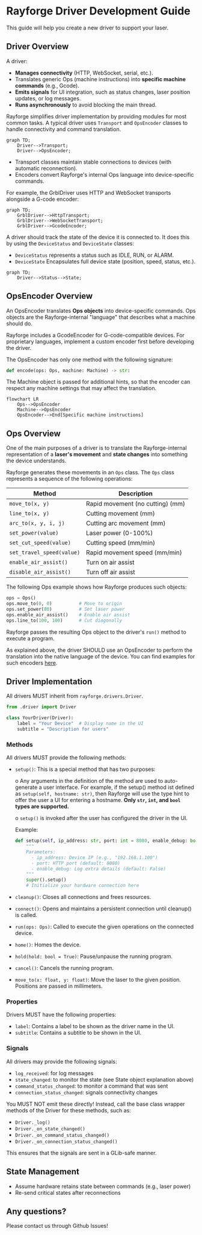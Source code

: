 # Rayforge Driver Development Guide

This guide will help you create a new driver to support your laser.

## Driver Overview

A driver:

- **Manages connectivity** (HTTP, WebSocket, serial, etc.).
- Translates generic Ops (machine instructions) into **specific machine commands**
  (e.g., Gcode).
- **Emits signals** for UI integration, such as status changes, laser position
  updates, or log messages.
- **Runs asynchronously** to avoid blocking the main thread.

Rayforge simplifies driver implementation by providing modules for most common
tasks. A typical driver uses `Transport` and `OpsEncoder` classes to handle
connectivity and command translation.

```mermaid
graph TD;
    Driver-->Transport;
    Driver-->OpsEncoder;
```

- Transport classes maintain stable connections to devices (with automatic
  reconnection).
- Encoders convert Rayforge's internal Ops language into device-specific
  commands.

For example, the GrblDriver uses HTTP and WebSocket transports alongside a
G-code encoder:

```mermaid
graph TD;
    GrblDriver-->HttpTransport;
    GrblDriver-->WebSocketTransport;
    GrblDriver-->GcodeEncoder;
```

A driver should track the state of the device it is connected to. It does this
by using the `DeviceStatus` and `DeviceState` classes:

- `DeviceStatus` represents a status such as IDLE, RUN, or ALARM.
- `DeviceState` Encapsulates full device state (position, speed, status, etc.).

```mermaid
graph TD;
    Driver-->Status-->State;
```


## OpsEncoder Overview

An OpsEncoder translates **Ops objects** into device-specific
commands. Ops objects are the Rayforge-internal "language" that
describes what a machine should do.

Rayforge includes a GcodeEncoder for G-code-compatible devices.
For proprietary languages, implement a custom encoder first before
developing the driver.

The OpsEncoder has only one method with the following signature:

```python
def encode(ops: Ops, machine: Machine) -> str:
```

The Machine object is passed for additional hints, so that the
encoder can respect any machine settings that may affect the
translation.

```mermaid
flowchart LR
    Ops-->OpsEncoder
    Machine-->OpsEncoder
    OpsEncoder-->End[Specific machine instructions]
```


## Ops Overview

One of the main purposes of a driver is to translate the Rayforge-internal
representation of a **laser's movement** and **state changes** into something the
device understands.

Rayforge generates these movements in an `Ops` class. The `Ops` class
represents a sequence of the following operations:

| Method                    | Description                                |
| ------------------------- | ------------------------------------------ |
| `move_to(x, y)`           | Rapid movement (no cutting) (mm)           |
| `line_to(x, y)`           | Cutting movement (mm)                      |
| `arc_to(x, y, i, j)`      | Cutting arc movement (mm)                  |
| `set_power(value)`        | Laser power (0-100%)                       |
| `set_cut_speed(value)`    | Cutting speed (mm/min)                     |
| `set_travel_speed(value)` | Rapid movement speed (mm/min)              |
| `enable_air_assist()`     | Turn on air assist                         |
| `disable_air_assist()`    | Turn off air assist                        |

The following Ops example shows how Rayforge produces such objects:

```python
ops = Ops()
ops.move_to(0, 0)          # Move to origin
ops.set_power(80)          # Set laser power
ops.enable_air_assist()    # Enable air assist
ops.line_to(100, 100)      # Cut diagonally
```

Rayforge passes the resulting Ops object to the driver's `run()` method to
execute a program.

As explained above, the driver SHOULD use an OpsEncoder to perform the translation
into the native language of the device.
You can find examples for such encoders [here](../rayforge/opsencoder/).


## Driver Implementation

All drivers MUST inherit from `rayforge.drivers.Driver`.

```python
from .driver import Driver

class YourDriver(Driver):
    label = "Your Device"  # Display name in the UI
    subtitle = "Description for users"
```

### Methods

All drivers MUST provide the following methods:

- `setup()`: This is a special method that has two purposes:

    o Any arguments in the definition of the method are used to
      auto-generate a user interface. For example, if the setup()
      method ist defined as `setup(self, hostname: str)`, then
      Rayforge will use the type hint to offer the user a UI
      for entering a hostname.
      **Only `str`, `int`, and `bool` types are supported.**

    o `setup()` is invoked after the user has configured the
       driver in the UI.

  Example:
    ```python
    def setup(self, ip_address: str, port: int = 8080, enable_debug: bool = False):
        """
        Parameters:
          - ip_address: Device IP (e.g., "192.168.1.100")
          - port: HTTP port (default: 8080)
          - enable_debug: Log extra details (default: False)
        """
        super().setup()
        # Initialize your hardware connection here
    ```

- `cleanup()`: Closes all connections and frees resources.
- `connect()`: Opens and maintains a persistent connection until cleanup()
   is called.
- `run(ops: Ops)`: Called to execute the given operations on the
   connected device.
- `home()`: Homes the device.
- `hold(hold: bool = True)`: Pause/unpause the running program.
- `cancel()`: Cancels the running program.
- `move_to(x: float, y: float)`: Move the laser to the given position.
   Positions are passed in millimeters.

### Properties

Drivers MUST have the following properties:

- `label`: Contains a label to be shown as the driver name in the UI.
- `subtitle`: Contains a subtitle to be shown in the UI.

### Signals

All drivers may provide the following signals:

- `log_received`: for log messages
- `state_changed`: to monitor the state (see State object explanation above)
- `command_status_changed`: to monitor a command that was sent
- `connection_status_changed`: signals connectivity changes

You MUST NOT emit these directly! Instead, call the base class
wrapper methods of the Driver for these methods, such as:

- `Driver._log()`
- `Driver._on_state_changed()`
- `Driver._on_command_status_changed()`
- `Driver._on_connection_status_changed()`

This ensures that the signals are sent in a GLib-safe manner.


## State Management

- Assume hardware retains state between commands (e.g., laser power)
- Re-send critical states after reconnections


## Any questions?

Please contact us through Github Issues!
